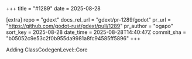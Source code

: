 +++
title = "#1289"
date = 2025-08-28

[extra]
repo = "gdext"
docs_rel_url = "gdext/pr-1289/godot"
pr_url = "https://github.com/godot-rust/gdext/pull/1289"
pr_author = "ogapo"
sort_key = 2025-08-28
date_time = 2025-08-28T14:40:47Z
commit_sha = "b05052c9e53c2f0b955da9981a8fc94585ff5896"
+++

Adding ClassCodegenLevel::Core 
